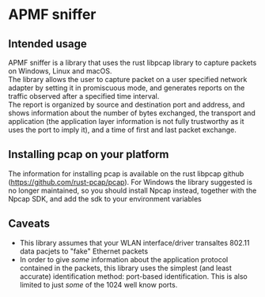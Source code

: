 # APMF sniffer
## Intended usage
APMF sniffer is a library that uses the rust libpcap library to capture packets on Windows, Linux and macOS.\
The library allows the user to capture packet on a user specified network adapter
by setting it in promiscuous mode, and generates reports on the traffic observed after
a specified time interval.\
The report is organized by source and destination port and address, and shows information
about the number of bytes exchanged, the transport and application (the application layer information
is not fully trustworthy as it uses the port to imply it), and a time of first and last
packet exchange.
## Installing pcap on your platform
The information for installing pcap is available on the rust libpcap github (https://github.com/rust-pcap/pcap).
For Windows the library suggested is no longer maintained, so you should install Npcap
instead, together with the Npcap SDK, and add the sdk to your environment variables

## Caveats
* This library assumes that your WLAN interface/driver transaltes 802.11 data pacjets to "fake" Ethernet packets
* In order to give *some* information about the application protocol contained in the packets, this library uses the simplest (and least accurate) identification method: port-based identification. This is also limited to just *some* of the 1024 well know ports.